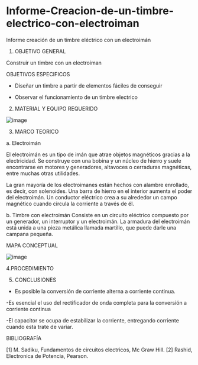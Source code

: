 # Informe-Creacion-de-un-timbre-electrico-con-electroiman
Informe creación de un timbre eléctrico con un electroimán
1. OBJETIVO GENERAL

Construir un timbre con un electroiman

OBJETIVOS ESPECIFICOS

- Diseñar un timbre a partir de elementos fáciles de conseguir

- Observar el funcionamiento de un timbre electrico

2. MATERIAL Y EQUIPO REQUERIDO

![image](https://user-images.githubusercontent.com/101129326/157282375-66d3e107-17af-42b1-a9eb-6093ca45c642.png)


3. MARCO TEORICO

a.	Electroimán

El electroimán es un tipo de imán que atrae objetos magnéticos gracias a la electricidad. Se construye con una bobina y un núcleo de hierro y suele encontrarse en motores y generadores, altavoces o cerraduras magnéticas, entre muchas otras utilidades.

La gran mayoría de los electroimanes están hechos con alambre enrollado, es decir, con solenoides. Una barra de hierro en el interior aumenta el poder del electroimán. Un conductor eléctrico crea a su alrededor un campo magnético cuando circula la corriente a través de él.


b.	Timbre con electroimán
Consiste en un circuito eléctrico compuesto por un generador, un interruptor y un electroimán. La armadura del electroimán está unida a una pieza metálica llamada martillo, que puede darle una campana pequeña.

MAPA CONCEPTUAL

![image](https://user-images.githubusercontent.com/101129326/157282108-d5038328-1223-4b44-ac6a-3f6781af30d3.png)


4.PROCEDIMIENTO


5. CONCLUSIONES


- Es posible la conversión de corriente alterna a corriente continua.

-Es esencial el uso del rectificador de onda completa para la conversión a corriente continua

-El capacitor se ocupa de estabilizar la corriente, entregando corriente cuando esta trate de variar.


BIBLIOGRAFÍA

[1] 	M. Sadiku, Fundamentos de circuitos electricos, Mc Graw Hill. 
[2] 	Rashid, Electronica de Potencia, Pearson. 




